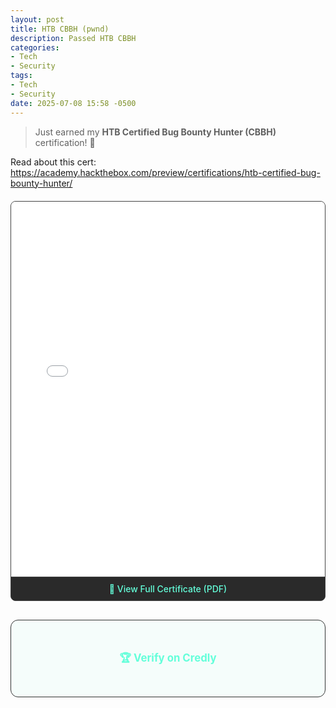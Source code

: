 ```yaml
---
layout: post
title: HTB CBBH (pwnd)
description: Passed HTB CBBH
categories:
- Tech
- Security
tags:
- Tech
- Security
date: 2025-07-08 15:58 -0500
---
```


> Just earned my **HTB Certified Bug Bounty Hunter (CBBH)** certification! 🚀

Read about this cert: https://academy.hackthebox.com/preview/certifications/htb-certified-bug-bounty-hunter/


<div class="certificate-container" style="margin: 20px 0; border: 1px solid #444; border-radius: 8px; overflow: hidden; background: #1a1a1a;">
  <embed src="/assets/pdf/HTB Certified Bug Bounty Hunter.pdf" 
         type="application/pdf" 
         width="100%" 
         height="600px"
         style="display: block; background: white;">
  <p style="text-align: center; padding: 10px; background: #2a2a2a; margin: 0; border-top: 1px solid #444;">
    <a href="/assets/pdf/HTB Certified Bug Bounty Hunter.pdf" 
       target="_blank"
       style="color: #64ffda; text-decoration: none; font-weight: 500;">
      📄 View Full Certificate (PDF)
    </a>
  </p>
</div>

<div class="badge-container" style="text-align: center; margin: 30px 0; padding: 25px; background: rgba(100, 255, 218, 0.05); border-radius: 12px; border: 1px solid #333;">
  <h3 style="color: #64ffda; margin-bottom: 20px; font-size: 1.2em;">🏆 Verify on Credly</h3>
  <div data-iframe-width="150" data-iframe-height="270" 
       data-share-badge-id="1620ea23-f236-4733-94f9-67d6829e77e5" 
       data-share-badge-host="https://www.credly.com">
  </div>
  <script type="text/javascript" async src="//cdn.credly.com/assets/utilities/embed.js"></script>
</div>